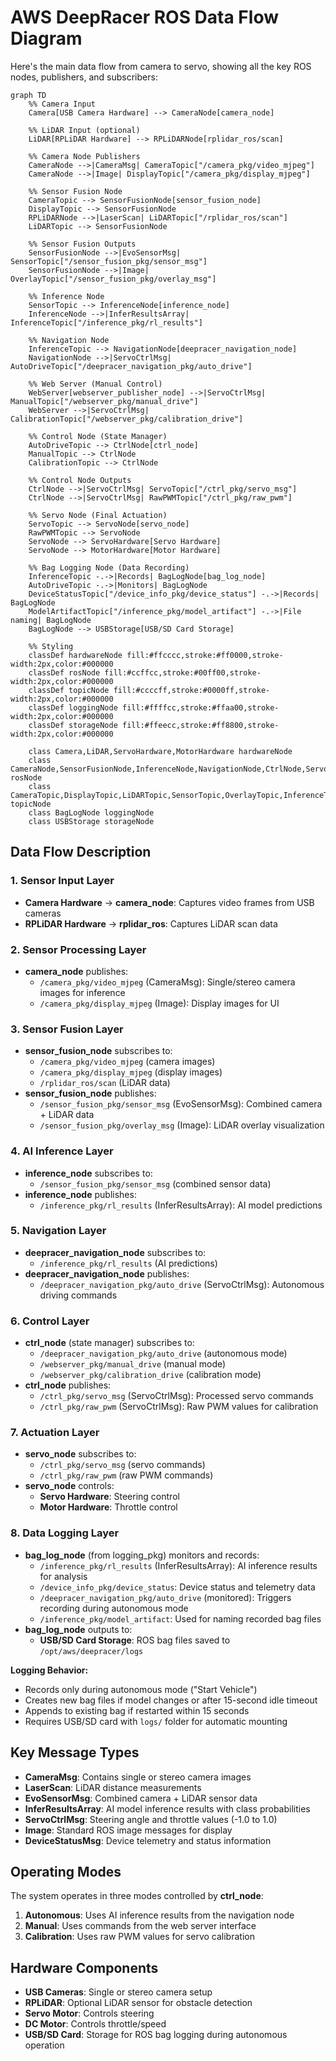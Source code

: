 # AWS DeepRacer ROS Data Flow Diagram

Here's the main data flow from camera to servo, showing all the key ROS nodes, publishers, and subscribers:

```mermaid
graph TD
    %% Camera Input
    Camera[USB Camera Hardware] --> CameraNode[camera_node]
    
    %% LiDAR Input (optional)
    LiDAR[RPLiDAR Hardware] --> RPLiDARNode[rplidar_ros/scan]
    
    %% Camera Node Publishers
    CameraNode -->|CameraMsg| CameraTopic["/camera_pkg/video_mjpeg"]
    CameraNode -->|Image| DisplayTopic["/camera_pkg/display_mjpeg"]
    
    %% Sensor Fusion Node
    CameraTopic --> SensorFusionNode[sensor_fusion_node]
    DisplayTopic --> SensorFusionNode
    RPLiDARNode -->|LaserScan| LiDARTopic["/rplidar_ros/scan"]
    LiDARTopic --> SensorFusionNode
    
    %% Sensor Fusion Outputs
    SensorFusionNode -->|EvoSensorMsg| SensorTopic["/sensor_fusion_pkg/sensor_msg"]
    SensorFusionNode -->|Image| OverlayTopic["/sensor_fusion_pkg/overlay_msg"]
    
    %% Inference Node
    SensorTopic --> InferenceNode[inference_node]
    InferenceNode -->|InferResultsArray| InferenceTopic["/inference_pkg/rl_results"]
    
    %% Navigation Node
    InferenceTopic --> NavigationNode[deepracer_navigation_node]
    NavigationNode -->|ServoCtrlMsg| AutoDriveTopic["/deepracer_navigation_pkg/auto_drive"]
    
    %% Web Server (Manual Control)
    WebServer[webserver_publisher_node] -->|ServoCtrlMsg| ManualTopic["/webserver_pkg/manual_drive"]
    WebServer -->|ServoCtrlMsg| CalibrationTopic["/webserver_pkg/calibration_drive"]
    
    %% Control Node (State Manager)
    AutoDriveTopic --> CtrlNode[ctrl_node]
    ManualTopic --> CtrlNode
    CalibrationTopic --> CtrlNode
    
    %% Control Node Outputs
    CtrlNode -->|ServoCtrlMsg| ServoTopic["/ctrl_pkg/servo_msg"]
    CtrlNode -->|ServoCtrlMsg| RawPWMTopic["/ctrl_pkg/raw_pwm"]
    
    %% Servo Node (Final Actuation)
    ServoTopic --> ServoNode[servo_node]
    RawPWMTopic --> ServoNode
    ServoNode --> ServoHardware[Servo Hardware]
    ServoNode --> MotorHardware[Motor Hardware]
    
    %% Bag Logging Node (Data Recording)
    InferenceTopic -.->|Records| BagLogNode[bag_log_node]
    AutoDriveTopic -.->|Monitors| BagLogNode
    DeviceStatusTopic["/device_info_pkg/device_status"] -.->|Records| BagLogNode
    ModelArtifactTopic["/inference_pkg/model_artifact"] -.->|File naming| BagLogNode
    BagLogNode --> USBStorage[USB/SD Card Storage]
    
    %% Styling
    classDef hardwareNode fill:#ffcccc,stroke:#ff0000,stroke-width:2px,color:#000000
    classDef rosNode fill:#ccffcc,stroke:#00ff00,stroke-width:2px,color:#000000
    classDef topicNode fill:#ccccff,stroke:#0000ff,stroke-width:2px,color:#000000
    classDef loggingNode fill:#ffffcc,stroke:#ffaa00,stroke-width:2px,color:#000000
    classDef storageNode fill:#ffeecc,stroke:#ff8800,stroke-width:2px,color:#000000
    
    class Camera,LiDAR,ServoHardware,MotorHardware hardwareNode
    class CameraNode,SensorFusionNode,InferenceNode,NavigationNode,CtrlNode,ServoNode,WebServer,RPLiDARNode rosNode
    class CameraTopic,DisplayTopic,LiDARTopic,SensorTopic,OverlayTopic,InferenceTopic,AutoDriveTopic,ManualTopic,CalibrationTopic,ServoTopic,RawPWMTopic,DeviceStatusTopic,ModelArtifactTopic topicNode
    class BagLogNode loggingNode
    class USBStorage storageNode
```

## Data Flow Description

### 1. **Sensor Input Layer**
- **Camera Hardware** → **camera_node**: Captures video frames from USB cameras
- **RPLiDAR Hardware** → **rplidar_ros**: Captures LiDAR scan data

### 2. **Sensor Processing Layer**
- **camera_node** publishes:
  - `/camera_pkg/video_mjpeg` (CameraMsg): Single/stereo camera images for inference
  - `/camera_pkg/display_mjpeg` (Image): Display images for UI

### 3. **Sensor Fusion Layer**
- **sensor_fusion_node** subscribes to:
  - `/camera_pkg/video_mjpeg` (camera images)
  - `/camera_pkg/display_mjpeg` (display images)
  - `/rplidar_ros/scan` (LiDAR data)
- **sensor_fusion_node** publishes:
  - `/sensor_fusion_pkg/sensor_msg` (EvoSensorMsg): Combined camera + LiDAR data
  - `/sensor_fusion_pkg/overlay_msg` (Image): LiDAR overlay visualization

### 4. **AI Inference Layer**
- **inference_node** subscribes to:
  - `/sensor_fusion_pkg/sensor_msg` (combined sensor data)
- **inference_node** publishes:
  - `/inference_pkg/rl_results` (InferResultsArray): AI model predictions

### 5. **Navigation Layer**
- **deepracer_navigation_node** subscribes to:
  - `/inference_pkg/rl_results` (AI predictions)
- **deepracer_navigation_node** publishes:
  - `/deepracer_navigation_pkg/auto_drive` (ServoCtrlMsg): Autonomous driving commands

### 6. **Control Layer**
- **ctrl_node** (state manager) subscribes to:
  - `/deepracer_navigation_pkg/auto_drive` (autonomous mode)
  - `/webserver_pkg/manual_drive` (manual mode)
  - `/webserver_pkg/calibration_drive` (calibration mode)
- **ctrl_node** publishes:
  - `/ctrl_pkg/servo_msg` (ServoCtrlMsg): Processed servo commands
  - `/ctrl_pkg/raw_pwm` (ServoCtrlMsg): Raw PWM values for calibration

### 7. **Actuation Layer**
- **servo_node** subscribes to:
  - `/ctrl_pkg/servo_msg` (servo commands)
  - `/ctrl_pkg/raw_pwm` (raw PWM commands)
- **servo_node** controls:
  - **Servo Hardware**: Steering control
  - **Motor Hardware**: Throttle control

### 8. **Data Logging Layer**
- **bag_log_node** (from logging_pkg) monitors and records:
  - `/inference_pkg/rl_results` (InferResultsArray): AI inference results for analysis
  - `/device_info_pkg/device_status`: Device status and telemetry data
  - `/deepracer_navigation_pkg/auto_drive` (monitored): Triggers recording during autonomous mode
  - `/inference_pkg/model_artifact`: Used for naming recorded bag files
- **bag_log_node** outputs to:
  - **USB/SD Card Storage**: ROS bag files saved to `/opt/aws/deepracer/logs`

**Logging Behavior:**
- Records only during autonomous mode ("Start Vehicle")
- Creates new bag files if model changes or after 15-second idle timeout
- Appends to existing bag if restarted within 15 seconds
- Requires USB/SD card with `logs/` folder for automatic mounting

## Key Message Types

- **CameraMsg**: Contains single or stereo camera images
- **LaserScan**: LiDAR distance measurements
- **EvoSensorMsg**: Combined camera + LiDAR sensor data
- **InferResultsArray**: AI model inference results with class probabilities
- **ServoCtrlMsg**: Steering angle and throttle values (-1.0 to 1.0)
- **Image**: Standard ROS image messages for display
- **DeviceStatusMsg**: Device telemetry and status information

## Operating Modes

The system operates in three modes controlled by **ctrl_node**:
1. **Autonomous**: Uses AI inference results from the navigation node
2. **Manual**: Uses commands from the web server interface
3. **Calibration**: Uses raw PWM values for servo calibration

## Hardware Components

- **USB Cameras**: Single or stereo camera setup
- **RPLiDAR**: Optional LiDAR sensor for obstacle detection
- **Servo Motor**: Controls steering
- **DC Motor**: Controls throttle/speed
- **USB/SD Card**: Storage for ROS bag logging during autonomous operation
